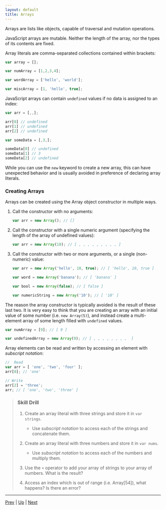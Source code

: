 ```yaml
---
layout: default
title: Arrays
---
```

Arrays are lists like objects, capable of traversal and mutation operations.

JavaScript arrays are mutable. Neither the length of the array, nor the types of its contents are fixed.

Array literals are comma-separated collections contained within brackets:  

```javascript
var array = [];

var numArray = [1,2,3,4];

var wordArray = ['hello', 'world'];

var miscArray = [1, 'hello', true];
```

JavaScript arrays can contain `undefined` values if no data is assigned to an index:

```javascript
var arr = [,,];

arr[0] // undefined
arr[1] // undefined
arr[2] // undefined

var someData = [,3,];

someData[0] // undefined
someData[1] // 3
someData[2] // undefined
```

While you can use the `new` keyword to create a new array, this can have unexpected behavior and is usually avoided in preference of declaring array literals.  

### Creating Arrays
Arrays can be created using the Array object constructor in multiple ways.

1. Call the constructor with no arguments:  

    ```javascript
    var arr = new Array(); // []
    ```

1. Call the constructor with a single numeric argument (specifying the length of the array of undefined values):  

    ```javascript
    var arr = new Array(10); // [ , , , , , , , , , ]
    ```

1. Call the constructor with two or more arguments, or a single (non-numeric) value:  

    ```javascript
    var arr = new Array('hello', 10, true); // [ 'hello', 10, true ]

    var word = new Array('banana'); // [ 'banana' ]

    var bool = new Array(false); // [ false ]

    var numericString = new Array('10'); // [ '10' ]
    ```

The reason the array constructor is typically avoided is the result of these last two. It is very easy to think that you are creating an array with an initial value of some number (i.e. `new Array(5)`), and instead create a multi-element array of some length filled with `undefined` values.

```javascript
var numArray = [9]; // [ 9 ]

var undefinedArray = new Array(9); // [ , , , , , , , ,  ]
```

Array elements can be read and written by accessing an element with *subscript notation*:

```javascript
//  Read
var arr = [ 'one', 'two', 'four' ];
arr[0]; // 'one'

// Write
arr[2] = 'three';
arr; // [ 'one', 'two', 'three' ]
```

> ### Skill Drill
> 1. Create an array literal with three strings and store it in `var strings`.
>    * Use *subscript notation* to access each of the strings and concatenate them.
>
> 1. Create an array literal with three numbers and store it in `var nums`.
>    
>    * Use *subscript notation* to access each of the numbers and multiply them.
>
> 1. Use the `+` operator to add your array of strings to your array of numbers. What is the result?
>
> 1. Access an index which is out of range (i.e. Array[54]), what happens? Is there an error?

<hr>

[Prev](nullAndUndefined.md) | [Up](README.md) | [Next](hoisting.md)

